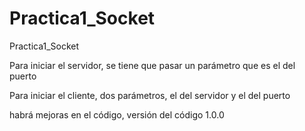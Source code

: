 # Practica1_Socket
Practica1_Socket

Para iniciar el servidor, se tiene que pasar un parámetro que es el del puerto

Para iniciar el cliente, dos parámetros, el del servidor y el del puerto

habrá mejoras en el código, versión del código 1.0.0
